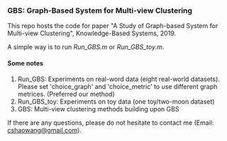 ### GBS: Graph-Based System for Multi-view Clustering

This repo hosts the code for paper "A Study of Graph-based System for Multi-view Clustering", Knowledge-Based Systems, 2019.

A simple way is to run _Run_GBS.m_ or _Run_GBS_toy.m_.

#### Some notes
1. Run_GBS: Experiments on real-word data (eight real-world datasets).
   Please set 'choice_graph' and 'choice_metric' to use different graph metrices. (Preferred our method)
2. Run_GBS_toy: Experiments on toy data (one toy/two-moon dataset)
3. GBS: Multi-view clustering methods building upon GBS

If there are any questions, please do not hesitate to contact me (Email: cshaowang@gmail.com).
